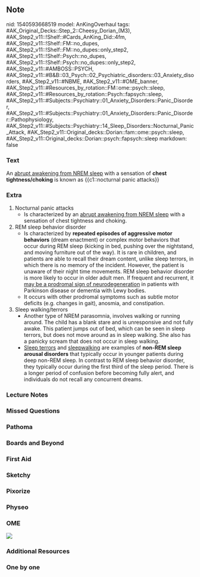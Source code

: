 ## Note
nid: 1540593668519
model: AnKingOverhaul
tags: #AK_Original_Decks::Step_2::Cheesy_Dorian_(M3), #AK_Step2_v11::!Shelf::#Cards_AnKing_Did::4fm, #AK_Step2_v11::!Shelf::FM::no_dupes, #AK_Step2_v11::!Shelf::FM::no_dupes::only_step2, #AK_Step2_v11::!Shelf::Psych::no_dupes, #AK_Step2_v11::!Shelf::Psych::no_dupes::only_step2, #AK_Step2_v11::#AMBOSS::PSYCH, #AK_Step2_v11::#B&B::03_Psych::02_Psychiatric_disorders::03_Anxiety_disorders, #AK_Step2_v11::#NBME, #AK_Step2_v11::#OME_banner, #AK_Step2_v11::#Resources_by_rotation::FM::ome::psych::sleep, #AK_Step2_v11::#Resources_by_rotation::Psych::fapsych::sleep, #AK_Step2_v11::#Subjects::Psychiatry::01_Anxiety_Disorders::Panic_Disorder, #AK_Step2_v11::#Subjects::Psychiatry::01_Anxiety_Disorders::Panic_Disorder::Pathophysiology, #AK_Step2_v11::#Subjects::Psychiatry::14_Sleep_Disorders::Nocturnal_Panic_Attack, #AK_Step2_v11::Original_decks::Dorian::fam::ome::psych::sleep, #AK_Step2_v11::Original_decks::Dorian::psych::fapsych::sleep
markdown: false

### Text
An <u>abrupt awakening from NREM sleep</u> with a sensation of
<b>chest tightness/choking</b> is known as {{c1::nocturnal panic
attacks}}

### Extra
<div>
  <ol type="1" start="1">
    <li>Nocturnal panic attacks
      <ul>
        <li>Is characterized by an <u>abrupt awakening from NREM
        sleep</u> with a sensation of chest tightness and choking.
      </ul>
    <li>REM sleep behavior disorder
      <ul>
        <li>Is characterized by <b>repeated episodes of aggressive
        motor behaviors</b> (dream enactment) or complex motor
        behaviors that occur during REM sleep (kicking in bed,
        pushing over the nightstand, and moving furniture out of
        the way). It is rare in children, and patients are able to
        recall their dream content, unlike sleep terrors, in which
        there is no memory of the incident. However, the patient is
        unaware of their night time movements. REM sleep behavior
        disorder is more likely to occur in older adult men. If
        frequent and recurrent, it <u>may be a prodromal sign of
        neurodegeneration</u> in patients with Parkinson disease or
        dementia with Lewy bodies.
        <li>It occurs with other prodromal symptoms such as subtle
        motor deficits (e.g. changes in gait), anosmia, and
        constipation.
      </ul>
    <li>Sleep walking/terrors
      <ul style="list-style-type: disc;">
        <li>Another type of NREM parasomnia, involves walking or
        running around. The child has a blank stare and is
        unresponsive and not fully awake. This patient jumps out of
        bed, which can be seen in sleep terrors, but does not move
        around as in sleep walking. She also has a panicky scream
        that does not occur in sleep walking.
        <li><u>Sleep terrors</u> and <u>sleepwalking</u> are
        examples of <b>non-REM sleep arousal disorders</b> that
        typically occur in younger patients during deep non-REM
        sleep. In contrast to REM sleep behavior disorder, they
        typically occur during the first third of the sleep period.
        There is a longer period of confusion before becoming fully
        alert, and individuals do not recall any concurrent dreams.
      </ul>
  </ol>
</div>

### Lecture Notes


### Missed Questions


### Pathoma


### Boards and Beyond


### First Aid


### Sketchy


### Pixorize


### Physeo


### OME
<div class="ome-widget">
  <a href="https://onlinemeded.org?ref=anki"><img src=
  "_OME_AnkiFlashcards_General_3.png"></a>
</div>

### Additional Resources


### One by one

